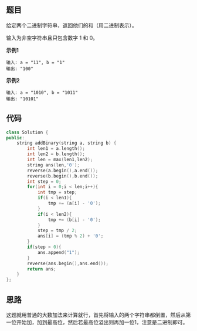 ## 题目
给定两个二进制字符串，返回他们的和（用二进制表示）。

输入为非空字符串且只包含数字 1 和 0。

**示例1**
```
输入: a = "11", b = "1"
输出: "100"
```

**示例2**
```
输入: a = "1010", b = "1011"
输出: "10101"
```

## 代码
```C++
class Solution {
public:
    string addBinary(string a, string b) {
        int len1 = a.length();
        int len2 = b.length();
        int len = max(len1,len2);
        string ans(len,'0');
        reverse(a.begin(),a.end());
        reverse(b.begin(),b.end());
        int step = 0;
        for(int i = 0;i < len;i++){
            int tmp = step;
            if(i < len1){
                tmp += (a[i] - '0');
            }
            if(i < len2){
                tmp += (b[i] - '0');
            }
            step = tmp / 2;
            ans[i] = (tmp % 2) + '0';
        }
        if(step > 0){
            ans.append("1");
        }
        reverse(ans.begin(),ans.end());
        return ans;
    }
};
```
## 思路

这题就用普通的大数加法来计算就行，首先将输入的两个字符串都倒置，然后从第一位开始加，加到最高位，然后若最高位溢出则再加一位1，注意是二进制即可。
